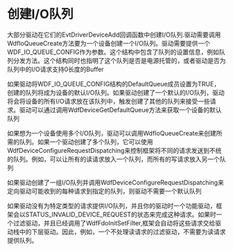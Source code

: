 # 创建I/O队列

大部分驱动在它们的EvtDriverDeviceAdd回调函数中创建I/O队列.驱动需要调用WdfIoQueueCreate方法要为一个设备创建一个I/O队列。驱动需要提供一个WDF_IO_QUEUE_CONFIG作为参数。这个结构中包含了队列的设置信息，例如队列分发方法。这个结构同时也指明了这个队列是否是电源托管的，或者驱动是否为队列中的I/O请求支持0长度的Buffer

如果驱动将WDF_IO_QUEUE_CONFIG结构的DefaultQueue成员设置为TRUE，创建的队列将成为设备的默认I/O队列。如果驱动创建了一个默认的I/O队列，驱动将会将设备的所有I/O请求放在该队列中，触发创建了其他的队列来接受一些请求。驱动可以通过调用WdfDeviceGetDefaultQueue方法来获取一个设备的默认队列


如果想为一个设备使用多个I/O队列，驱动可以调用WdfIoQueueCreate来创建所需的队列。如果一个驱动创建了多个队列，它可以使用WdfDeviceConfigureRequestDispatching来控制框架将不同的请求发送到不统的队列。例如，可以让所有的读请求放入一个队列，而所有的写请求放入另一个队列

如果驱动创建了一组I/O队列并调用WdfDeviceConfigureRequestDispatching来定向驱动可能收到的每种请求到指定的队列，则驱动不需要一个默认队列

如果驱动没有为特定类型的请求提供I/O队列，并且你的驱动时一个功能驱动，框架会以STATUS_INVALID_DEVICE_REQUEST的状态来完成这种请求。如果时一个过滤驱动，并且已经调用了WdfFdoInitSetFilter,框架会自动将这些请求交给驱动栈中的下层驱动。因此，例如，一个不处理读请求的过滤驱动，不需要为读请求提供队列。

